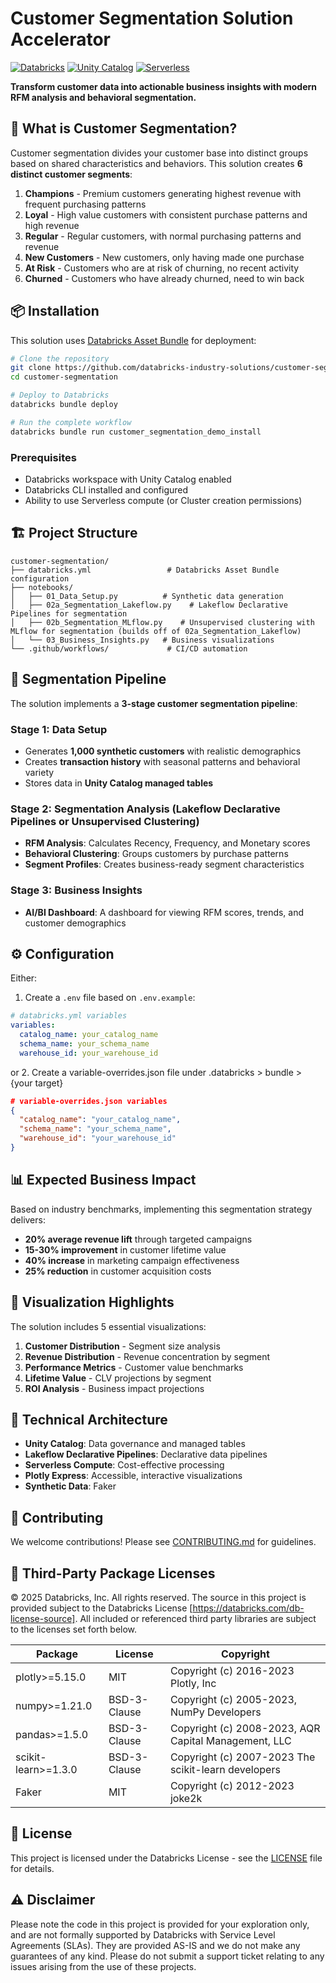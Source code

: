 # Customer Segmentation Solution Accelerator

[![Databricks](https://img.shields.io/badge/Databricks-Solution_Accelerator-FF3621?style=for-the-badge&logo=databricks)](https://databricks.com)
[![Unity Catalog](https://img.shields.io/badge/Unity_Catalog-Enabled-00A1C9?style=for-the-badge)](https://docs.databricks.com/en/data-governance/unity-catalog/index.html)
[![Serverless](https://img.shields.io/badge/Serverless-Compute-00C851?style=for-the-badge)](https://docs.databricks.com/en/compute/serverless.html)

**Transform customer data into actionable business insights with modern RFM analysis and behavioral segmentation.**

## 🚀 What is Customer Segmentation?

Customer segmentation divides your customer base into distinct groups based on shared characteristics and behaviors. This solution creates **6 distinct customer segments**:

1. **Champions** - Premium customers generating highest revenue with frequent purchasing patterns
2. **Loyal** - High value customers with consistent purchase patterns and high revenue
3. **Regular** - Regular customers, with normal purchasing patterns and revenue
4. **New Customers** - New customers, only having made one purchase
5. **At Risk** - Customers who are at risk of churning, no recent activity
6. **Churned** - Customers who have already churned, need to win back

## 📦 Installation

This solution uses [Databricks Asset Bundle](https://docs.databricks.com/en/dev-tools/bundles/index.html) for deployment:

```bash
# Clone the repository
git clone https://github.com/databricks-industry-solutions/customer-segmentation.git
cd customer-segmentation

# Deploy to Databricks
databricks bundle deploy

# Run the complete workflow
databricks bundle run customer_segmentation_demo_install
```

### Prerequisites
- Databricks workspace with Unity Catalog enabled
- Databricks CLI installed and configured
- Ability to use Serverless compute (or Cluster creation permissions)

## 🏗️ Project Structure

```
customer-segmentation/
├── databricks.yml                 # Databricks Asset Bundle configuration
├── notebooks/
│   ├── 01_Data_Setup.py          # Synthetic data generation
│   ├── 02a_Segmentation_Lakeflow.py    # Lakeflow Declarative Pipelines for segmentation
│   ├── 02b_Segmentation_MLflow.py    # Unsupervised clustering with MLflow for segmentation (builds off of 02a_Segmentation_Lakeflow)
│   └── 03_Business_Insights.py   # Business visualizations
└── .github/workflows/             # CI/CD automation
```

## 🔄 Segmentation Pipeline

The solution implements a **3-stage customer segmentation pipeline**:

### Stage 1: Data Setup
- Generates **1,000 synthetic customers** with realistic demographics
- Creates **transaction history** with seasonal patterns and behavioral variety
- Stores data in **Unity Catalog managed tables**

### Stage 2: Segmentation Analysis (Lakeflow Declarative Pipelines or Unsupervised Clustering)
- **RFM Analysis**: Calculates Recency, Frequency, and Monetary scores
- **Behavioral Clustering**: Groups customers by purchase patterns
- **Segment Profiles**: Creates business-ready segment characteristics

### Stage 3: Business Insights
- **AI/BI Dashboard**: A dashboard for viewing RFM scores, trends, and customer demographics

## ⚙️ Configuration
Either:
1. Create a `.env` file based on `.env.example`:
```yaml
# databricks.yml variables
variables:
  catalog_name: your_catalog_name
  schema_name: your_schema_name
  warehouse_id: your_warehouse_id
```
or 
2. Create a variable-overrides.json file under .databricks > bundle > {your target}
```json
# variable-overrides.json variables
{
  "catalog_name": "your_catalog_name",
  "schema_name": "your_schema_name",
  "warehouse_id": "your_warehouse_id"
}
```

## 📊 Expected Business Impact

Based on industry benchmarks, implementing this segmentation strategy delivers:
- **20% average revenue lift** through targeted campaigns
- **15-30% improvement** in customer lifetime value
- **40% increase** in marketing campaign effectiveness
- **25% reduction** in customer acquisition costs

## 🎨 Visualization Highlights

The solution includes 5 essential visualizations:
1. **Customer Distribution** - Segment size analysis
2. **Revenue Distribution** - Revenue concentration by segment
3. **Performance Metrics** - Customer value benchmarks
4. **Lifetime Value** - CLV projections by segment
5. **ROI Analysis** - Business impact projections

## 🔧 Technical Architecture

- **Unity Catalog**: Data governance and managed tables
- **Lakeflow Declarative Pipelines**: Declarative data pipelines
- **Serverless Compute**: Cost-effective processing
- **Plotly Express**: Accessible, interactive visualizations
- **Synthetic Data**: Faker

## 🤝 Contributing

We welcome contributions! Please see [CONTRIBUTING.md](CONTRIBUTING.md) for guidelines.

## 📄 Third-Party Package Licenses

&copy; 2025 Databricks, Inc. All rights reserved. The source in this project is provided subject to the Databricks License [https://databricks.com/db-license-source]. All included or referenced third party libraries are subject to the licenses set forth below.

| Package | License | Copyright |
|---------|---------|-----------|
| plotly>=5.15.0 | MIT | Copyright (c) 2016-2023 Plotly, Inc |
| numpy>=1.21.0 | BSD-3-Clause | Copyright (c) 2005-2023, NumPy Developers |
| pandas>=1.5.0 | BSD-3-Clause | Copyright (c) 2008-2023, AQR Capital Management, LLC |
| scikit-learn>=1.3.0 | BSD-3-Clause | Copyright (c) 2007-2023 The scikit-learn developers |
| Faker | MIT | Copyright (c) 2012-2023 joke2k |

## 📜 License

This project is licensed under the Databricks License - see the [LICENSE](LICENSE) file for details.

## ⚠️ Disclaimer

Please note the code in this project is provided for your exploration only, and are not formally supported by Databricks with Service Level Agreements (SLAs). They are provided AS-IS and we do not make any guarantees of any kind. Please do not submit a support ticket relating to any issues arising from the use of these projects.
